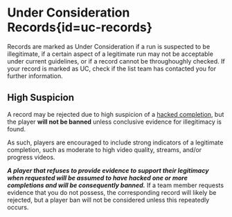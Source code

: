 <div class='panel fade js-scroll-anim' data-anim='fade'>

# Under Consideration Records{id=uc-records}

Records are marked as Under Consideration if a run is suspected to be illegitimate, if a certain aspect of a legitimate run may not be acceptable under current guidelines, or if a record cannot be throughoughly checked. If your record is marked as UC, check if the list team has contacted you for further information.

## High Suspicion 

A record may be rejected due to high suspicion of a [hacked completion](/guidelines/eligibility/#hacks), but the player **will not be banned** unless conclusive evidence for illegitimacy is found.

As such, players are encouraged to include strong indicators of a legitimate completion, such as moderate to high video quality, streams, and/or progress videos.

***A player that refuses to provide evidence to support their legitimacy when requested will be assumed to have hacked one or more completions and will be consequently banned.*** If a team member requests evidence that you do not possess, the corresponding record will likely be rejected, but a player ban will not be considered unless this repeatedly occurs.

</div>
